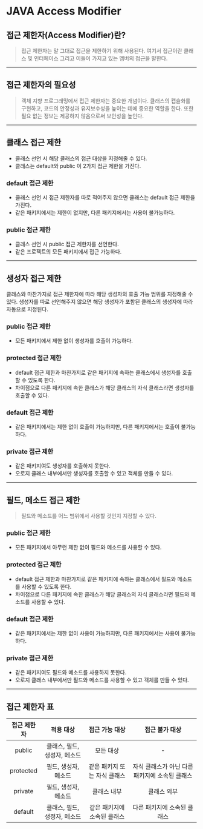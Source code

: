 # JAVA Access Modifier

## 접근 제한자(Access Modifier)란?
>접근 제한자는 말 그대로 접근을 제한하기 위해 사용된다. 여기서 접근이란 클래스 및 인터페이스 그리고 이들이 가지고 있는 멤버의 접근을 말한다.

---

## 접근 제한자의 필요성
> 객체 지향 프로그래밍에서 접근 제한자는 중요한 개념이다.
클래스의 캡슐화를 구현하고, 코드의 안정성과 유지보수성을 높이는 데에 중요한 역할을 한다.
또한 필요 없는 정보는 제공하지 않음으로써 보안성을 높인다.

---
## 클래스 접근 제한
>
* 클래스 선언 시 해당 클래스의 접근 대상을 지정해줄 수 있다.
* 클래스는 default와 public 이 2가지 접근 제한을 가진다.

### default 접근 제한
* 클래스 선언 시 접근 제한자를 따로 적어주지 않으면 클래스는 default 접근 제한을 가진다.
* 같은 패키지에서는 제한이 없지만, 다른 패키지에서는 사용이 불가능하다.
  
### public 접근 제한
* 클래스 선언 시 public 접근 제한자를 선언한다.
* 같은 프로젝트의 모든 패키지에서 접근 가능하다.
---
## 생성자 접근 제한
>
클래스와 마찬가지로 접근 제한자에 따라 해당 생성자의 호출 가능 범위를 지정해줄 수 있다.
생성자를 따로 선언해주지 않으면 해당 생성자가 포함된 클래스의 생성자에 따라 자동으로 지정된다.

### public 접근 제한
* 모든 패키지에서 제한 없이 생성자를 호출이 가능하다.

### protected 접근 제한
* default 접근 제한과 마찬가지로 같은 패키지에 속하는 클래스에서 생성자를 호출할 수 있도록 한다.
* 차이점으로 다른 패키지에 속한 클래스가 해당 클래스의 자식 클래스라면 생성자를 호출할 수 있다.

### default 접근 제한
* 같은 패키지에서는 제한 없이 호출이 가능하지만, 다른 패키지에서는 호출이 불가능하다.

### private 접근 제한
* 같은 패키지여도 생성자를 호출하지 못한다.
* 오로지 클래스 내부에서만 생성자를 호출할 수 있고 객체를 만들 수 있다.
---
## 필드, 메소드 접근 제한
> 필드와 메소드를 어느 범위에서 사용할 것인지 지정할 수 있다.

### public 접근 제한
* 모든 패키지에서 아무런 제한 없이 필드와 메소드를 사용할 수 있다.

### protected 접근 제한
* default 접근 제한과 마찬가지로 같은 패키지에 속하는 클래스에서 필드와 메소드를 사용할 수 있도록 한다.
* 차이점으로 다른 패키지에 속한 클래스가 해당 클래스의 자식 클래스라면 필드와 메소드를 사용할 수 있다.

### default 접근 제한
* 같은 패키지에서는 제한 없이 사용이 가능하지만, 다른 패키지에서는 사용이 불가능하다.

### private 접근 제한
* 같은 패키지여도 필드와 메소드를 사용하지 못한다.
* 오로지 클래스 내부에서만 필드와 메소드를 사용할 수 있고 객체를 만들 수 있다.
---
## 접근 제한자 표
|접근 제한자|적용 대상|접근 가능 대상|접근 불가 대상
|:---:|:---:|:---:|:---:|
|public|클래스, 필드, 생성자, 메소드|모든 대상|-|
|protected|필드, 생성자, 메소드|같은 패키지 또는 자식 클래스|자식 클래스가 아닌 다른 패키지에 소속된 클래스|
|private|필드, 생성자, 메소드|클래스 내부|클래스 외부|
|default|클래스, 필드, 생정자, 메소드|같은 패키지에 소속된 클래스|다른 패키지에 소속된 클래스|

